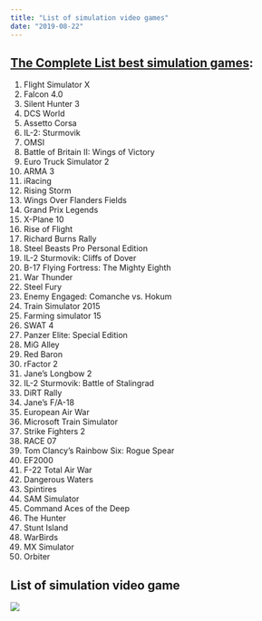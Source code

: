 ```yaml
---
title: "List of simulation video games"
date: "2019-08-22"
---
```


## [The Complete List best simulation games](https://www.rockpapershotgun.com/2015/05/15/best-simulation-games/8/):

1. Flight Simulator X
2. Falcon 4.0
3. Silent Hunter 3
4. DCS World
5. Assetto Corsa
6. IL-2: Sturmovik
7. OMSI
8. Battle of Britain II: Wings of Victory
9. Euro Truck Simulator 2
10. ARMA 3
11. iRacing
12. Rising Storm
13. Wings Over Flanders Fields
14. Grand Prix Legends
15. X-Plane 10
16. Rise of Flight
17. Richard Burns Rally
18. Steel Beasts Pro Personal Edition
19. IL-2 Sturmovik: Cliffs of Dover
20. B-17 Flying Fortress: The Mighty Eighth
21. War Thunder
22. Steel Fury
23. Enemy Engaged: Comanche vs. Hokum
24. Train Simulator 2015
25. Farming simulator 15
26. SWAT 4
27. Panzer Elite: Special Edition
28. MiG Alley
29. Red Baron
30. rFactor 2
31. Jane’s Longbow 2
32. IL-2 Sturmovik: Battle of Stalingrad
33. DiRT Rally
34. Jane’s F/A-18
35. European Air War
36. Microsoft Train Simulator
37. Strike Fighters 2
38. RACE 07
39. Tom Clancy’s Rainbow Six: Rogue Spear
40. EF2000
41. F-22 Total Air War
42. Dangerous Waters
43. Spintires
44. SAM Simulator
45. Command Aces of the Deep
46. The Hunter
47. Stunt Island
48. WarBirds
49. MX Simulator
50. Orbiter

## List of simulation video game

![](https://i.imgur.com/JkS3x6c.jpg)
